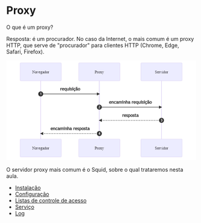 # Proxy

O que é um proxy?

Resposta: é um procurador. No caso da Internet, o mais comum é um proxy HTTP, que serve de "procurador" para clientes HTTP (Chrome, Edge, Safari, Firefox).

![Ilustração de uso do proxy](imagens/proxy.png)

O servidor proxy mais comum é o Squid, sobre o qual trataremos nesta aula.

- [Instalação](instalacao.md)
- [Configuração](configuracao.md)
- [Listas de controle de acesso](acl.md)
- [Serviço](servico.md)
- [Log](log.md)


